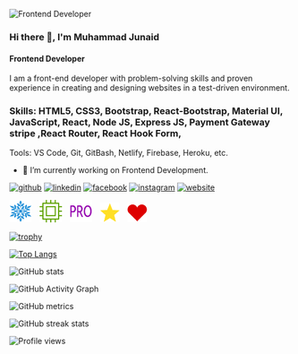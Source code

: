 
![Frontend Developer](https://scontent.fcgp3-1.fna.fbcdn.net/v/t39.30808-6/s960x960/259876486_3044819919168807_4174100563866595455_n.png?_nc_cat=100&ccb=1-5&_nc_sid=e3f864&_nc_eui2=AeHJwSMEgI5xp-RonEkAWb0O-h1jxSpvNqL6HWPFKm82orabo6rkh-_5fiKYCcoZ7O29S-jC3ZUT8YcCwqRyQYLG&_nc_ohc=qM7oU470Zt4AX9otOcL&_nc_ht=scontent.fcgp3-1.fna&oh=6c283200d0dc3e5e2d79fc88a999c9d5&oe=61ADD597)
### Hi there 👋, I'm Muhammad Junaid
#### Frontend Developer
   I am a front-end developer with problem-solving skills and proven experience in creating and designing websites in a test-driven environment.


### Skills: HTML5, CSS3, Bootstrap, React-Bootstrap, Material UI,   JavaScript, React,  Node JS, Express JS, Payment Gateway stripe ,React Router, React Hook Form, 
Tools: VS Code, Git, GitBash, Netlify, Firebase, Heroku, etc.

- 🔭 I’m currently working on Frontend Development. 


[<img src='https://cdn.jsdelivr.net/npm/simple-icons@3.0.1/icons/github.svg' alt='github' height='40'>](https://github.com/MuhammadJunaid)  [<img src='https://cdn.jsdelivr.net/npm/simple-icons@3.0.1/icons/linkedin.svg' alt='linkedin' height='40'>](https://www.linkedin.com/in/MuhammadJunaid/)  [<img src='https://cdn.jsdelivr.net/npm/simple-icons@3.0.1/icons/facebook.svg' alt='facebook' height='40'>](https://www.facebook.com/MuhammadJunaid)  [<img src='https://cdn.jsdelivr.net/npm/simple-icons@3.0.1/icons/instagram.svg' alt='instagram' height='40'>](https://www.instagram.com/MuhammadJunaid/)  [<img src='https://cdn.jsdelivr.net/npm/simple-icons@3.0.1/icons/icloud.svg' alt='website' height='40'>]( https://portfolio-e3e31.web.app/)  

<a href='https://archiveprogram.github.com/'><img src='https://raw.githubusercontent.com/acervenky/animated-github-badges/master/assets/acbadge.gif' width='40' height='40'></a> <a href='https://docs.github.com/en/developers'><img src='https://raw.githubusercontent.com/acervenky/animated-github-badges/master/assets/devbadge.gif' width='40' height='40'></a> <a href='https://github.com/pricing'><img src='https://raw.githubusercontent.com/acervenky/animated-github-badges/master/assets/pro.gif' width='40' height='40'></a> <a href='https://stars.github.com/'><img src='https://raw.githubusercontent.com/acervenky/animated-github-badges/master/assets/starbadge.gif' width='35' height='35'></a> <a href='https://docs.github.com/en/github/supporting-the-open-source-community-with-github-sponsors'><img src='https://raw.githubusercontent.com/acervenky/animated-github-badges/master/assets/sponsorbadge.gif' width='35' height='35'></a> 

[![trophy](https://github-profile-trophy.vercel.app/?username=MuhammadJunaid)](https://github.com/ryo-ma/github-profile-trophy)

[![Top Langs](https://github-readme-stats.vercel.app/api/top-langs/?username=MuhammadJunaid)](https://github.com/anuraghazra/github-readme-stats)

![GitHub stats](https://github-readme-stats.vercel.app/api?username=MuhammadJunaid&show_icons=true&count_private=true)  

![GitHub Activity Graph](https://activity-graph.herokuapp.com/graph?username=MuhammadJunaid)  

![GitHub metrics](https://metrics.lecoq.io/MuhammadJunaid)  

![GitHub streak stats](https://github-readme-streak-stats.herokuapp.com/?user=MuhammadJunaid)  

![Profile views](https://gpvc.arturio.dev/MuhammadJunaid)  
